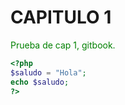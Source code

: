 # CAPITULO 1

<p style="color: green;">Prueba de cap 1, gitbook.</p>

```php
<?php
$saludo = "Hola";
echo $saludo;
?>
```